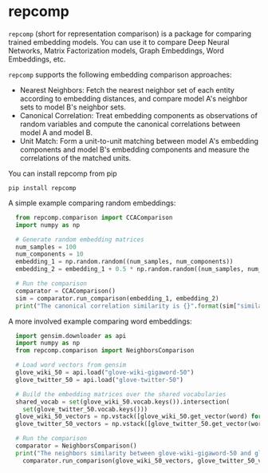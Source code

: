 # repcomp

`repcomp` (short for representation comparison) is a package for comparing trained embedding models. You can use it to compare Deep Neural Networks, Matrix Factorization models, Graph Embeddings, Word Embeddings, etc.

`repcomp` supports the following embedding comparison approaches:

* Nearest Neighbors: Fetch the nearest neighbor set of each entity according to embedding distances, and compare model A's neighbor sets to model B's neighbor sets.
* Canonical Correlation: Treat embedding components as observations of random variables and compute the canonical correlations between model A and model B. 
* Unit Match: Form a unit-to-unit matching between model A's embedding components and model B's embedding components and measure the correlations of the matched units.

You can install repcomp from pip 

```
pip install repcomp
```

A simple example comparing random embeddings:

```python
  from repcomp.comparison import CCAComparison
  import numpy as np

  # Generate random embedding matrices
  num_samples = 100
  num_components = 10
  embedding_1 = np.random.random((num_samples, num_components))
  embedding_2 = embedding_1 + 0.5 * np.random.random((num_samples, num_components))

  # Run the comparison
  comparator = CCAComparison()
  sim = comparator.run_comparison(embedding_1, embedding_2)
  print("The canonical correlation similarity is {}".format(sim["similarity"]))
```

A more involved example comparing word embeddings:

```python
  import gensim.downloader as api
  import numpy as np
  from repcomp.comparison import NeighborsComparison

  # Load word vectors from gensim
  glove_wiki_50 = api.load("glove-wiki-gigaword-50")
  glove_twitter_50 = api.load("glove-twitter-50")

  # Build the embedding matrices over the shared vocabularies
  shared_vocab = set(glove_wiki_50.vocab.keys()).intersection(
    set(glove_twitter_50.vocab.keys()))
  glove_wiki_50_vectors = np.vstack([glove_wiki_50.get_vector(word) for word in shared_vocab])
  glove_twitter_50_vectors = np.vstack([glove_twitter_50.get_vector(word) for word in shared_vocab])

  # Run the comparison
  comparator = NeighborsComparison()
  print("The neighbors similarity between glove-wiki-gigaword-50 and glove-twitter-50 is {}".format(
    comparator.run_comparison(glove_wiki_50_vectors, glove_twitter_50_vectors)["similarity"]))
```
